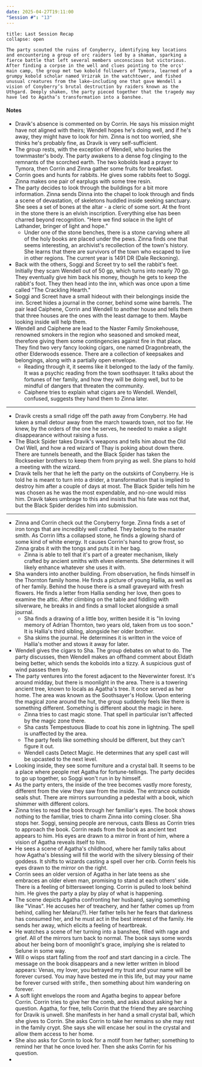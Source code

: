 ```yaml
---
date: 2025-04-27T19:11:00
"Session #": "13"
---
```

```ad-summary
title: Last Session Recap
collapse: open

The party scouted the ruins of Conyberry, identifying key locations and encountering a group of orc raiders led by a shaman, sparking a fierce battle that left several members unconscious but victorious. After finding a corpse in the well and clues pointing to the orcs' main camp, the group met two kobold followers of Tymora, learned of a grumpy kobold scholar named Vrizrak in the watchtower, and fished unusual creatures from the lake—including one that gave Wendell a vision of Conyberry’s brutal destruction by raiders known as the Uthgard. Deeply shaken, the party pieced together that the tragedy may have led to Agatha’s transformation into a banshee.

```

#### Notes

- Dravik's absence is commented on by Corrin. He says his mission might have not aligned with theirs; Wendell hopes he's doing well, and if he's away, they might have to look for him. Zinna is not too worried, she thinks he's probably fine, as Dravik is very self-sufficient. 
- The group rests, with the exception of Wendell, who buries the townmaster's body. The party awakens to a dense fog clinging to the remnants of the scorched earth. The two kobolds lead a prayer to Tymora, then Corrin and Zinna gather some fruits for breakfast. 
-  Corrin goes and hunts for rabbits. He gives some rabbits feet to Soggi. Zinna makes one pair of earplugs with some tree resin.
- The party decides to look through the buildings for a bit more information. Zinna sends Dinna into the chapel to look through and finds a scene of devastation, of skeletons huddled inside seeking sanctuary. She sees a set of bones at the altar - a cleric of some sort. At the front in the stone there is an elvish inscription. Everything else has been charred beyond recognition. "Here we find solace in the light of Lathander, bringer of light and hope."
	- Under one of the stone benches, there is a stone carving where all of the holy books are placed under the pews. Zinna finds one that seems interesting, an archivist's recollection of the town's history. She learns that there are survivors of the town who escaped to live in other regions. The current year is 1491 DR (Dale Reckoning).
- Back with the others, Soggi and Screet try to sell the rabbit's feet. Initially they scam Wendell out of 50 gp, which turns into nearly 70 gp. They eventually give him back his money, though he gets to keep the rabbit's foot. They then head into the inn, which was once upon a time called "The Crackling Hearth."
- Soggi and Screet have a small hideout with their belongings inside the inn. Screet hides a journal in the corner, behind some wine barrels. The pair lead Caiphene, Corrin and Wendell to another house and tells them that three houses are the ones with the least damage to them. Maybe looking inside will help them. 
- Wendell and Caiphene are lead to the Naster Family Smokehouse, renowned smokers in the region who seasoned and smoked meat, therefore giving them some contingencies against fire in that place. They find two very fancy looking cigars, one named Dragonbreath, the other Elderwoods essence. There are a collection of keepsakes and belongings, along with a partially open envelope. 
	- Reading through it, it seems like it belonged to the lady of the family. It was a psychic reading from the town soothsayer. It talks about the fortunes of her family, and how they will be doing well, but to be mindful of dangers that threaten the community.  
	- Caiphene tries to explain what cigars are to Wendell. Wendell, confused, suggests they hand them to Zinna later.
__________

- Dravik crests a small ridge off the path away from Conyberry. He had taken a small detour away from the march towards town, not too far. He knew, by the orders of the one he serves, he needed to make a slight disappearance without raising a fuss.
- The Black Spider takes Dravik's weapons and tells him about the Old Owl Well, and how a red wizard of Thay is poking about down there. There are tunnels beneath, and the Black Spider has taken the Rockseeker brothers to keep them from prying as well. She plans to hold a meeting with the wizard. 
- Dravik tells her that he left the party on the outskirts of Conyberry. He is told he is meant to turn into a drider, a transformation that is implied to destroy him after a couple of days at most. The Black Spider tells him he was chosen as he was the most expendable, and no-one would miss him. Dravik takes umbrage to this and insists that his fate was not that, but the Black Spider derides him into submission.
--------
- Zinna and Corrin check out the Conyberry forge. Zinna finds a set of iron tongs that are incredibly well crafted. They belong to the master smith. As Corrin lifts a collapsed stone, he finds a glowing shard of some kind of white energy.  It causes Corrin's hand to grow frost, so Zinna grabs it with the tongs and puts it in her bag. 
	- Zinna is able to tell that it's part of a greater mechanism, likely crafted by ancient smiths with elven elements. She determines it will likely enhance whatever she uses it with.
- Sha wanders into another building. From observation, he finds himself in the Thornton family home. He finds a picture of young Hallia, as well as of her family. Behind the house there is a small graveyard with fresh flowers. He finds a letter from Hallia sending her love, then goes to examine the attic. After climbing on the table and fiddling with silverware, he breaks in and finds a small locket alongside a small journal.
	- Sha finds a drawing of a little boy, written beside it is "In loving memory of Adrian Thornton, two years old, taken from us too soon." It is Hallia's third sibling, alongside her older brother.
	- Sha skims the journal. He determines it is written in the voice of Hallia's mother and stows it away for later.
- Wendell gives the cigars to Sha. The group debates on what to do. The party discusses, then Wendell makes an offhand comment about Eldath being better, which sends the kobolds into a tizzy. A suspicious gust of wind passes them by. 
- The party ventures into the forest adjacent to the Neverwinter forest. It's around midday, but there is moonlight in the area. There is a towering ancient tree, known to locals as Agatha's tree. It once served as her home. The area was known as the Soothsayer's Hollow. Upon entering the magical zone around the hut, the group suddenly feels like there is something different. Something is different about the magic in here.
	- Zinna tries to cast magic stone. That spell in particular isn't affected by the magic zone there.
	- Sha casts Tempestuous Blade to coat his zone in lightning. The spell is unaffected by the area. 
	- The party feels like something should be different, but they can't figure it out.
	- Wendell casts Detect Magic. He determines that any spell cast will be upcasted to the next level. 
- Looking inside, they see some furniture and a crystal ball. It seems to be a place where people met Agatha for fortune-tellings. The party decides to go up together, so Soggi won't run in by himself. 
- As the party enters, the inside of the tree becomes vastly more foresty, different from the view they saw from the inside. The entrance outside seals shut. There are mirrors surrounding a pedestal with a book, which shimmer with different colors. 
-  Zinna tries to read the book through her familiar's eyes. The book shows nothing to the familiar, tries to charm Zinna into coming closer. Sha stops her. Soggi, sensing people are nervous, casts Bless as Corrin tries to approach the book. Corrin reads from the book as ancient text appears to him. His eyes are drawn to a mirror in front of him, where a vision of Agatha reveals itself to him.
- He sees a scene of Agatha's childhood, where her family talks about how Agatha's blessing will fill the world with the silvery blessing of their goddess. It shifts to wizards casting a spell over her crib. Corrin feels his eyes drawn to the mirror on the right. 
-  Corrin sees an older version of Agatha in her late teens as she embraces an older elven man, promising to stand at each others' side. There is a feeling of bittersweet longing. Corrin is pulled to look behind him. He gives the party a play by play of what is happening.
- The scene depicts Agatha confronting her husband, saying something like "Vinas". He accuses her of treachery, and her father comes up from behind, calling her Melaru(?). Her father tells her he fears that darkness has consumed her, and he must act in the best interest of the family. He sends her away, which elicits a feeling of heartbreak.
- He watches a scene of her turning into a banshee, filled with rage and grief. All of the mirrors turn back to normal. The book says some words about her being born of moonlight's grace, implying she is related to Selune in some way. 
- Will o wisps start falling from the roof and start dancing in a circle. The message on the book disappears and a new letter written in blood appears: Venas, my lover, you betrayed my trust and your name will be forever cursed. You may have bested me in this life, but may your name be forever cursed with strife., then something about him wandering on forever.
- A soft light envelops the room and Agatha begins to appear before Corrin. Corrin tries to give her the comb, and asks about asking her a question. Agatha, for free, tells Corrin that the friend they are searching for Dravik is unwell. She manifests in her hand a small crystal ball, which she gives to Corrin. She asks Corrin to take her remains so she may rest in the family crypt. She says she will encase her soul in the crystal and allow them access to her home. 
- She also asks for Corrin to look for a motif from her father; something to remind her that he once loved her. Then she asks Corrin for his question.
- 